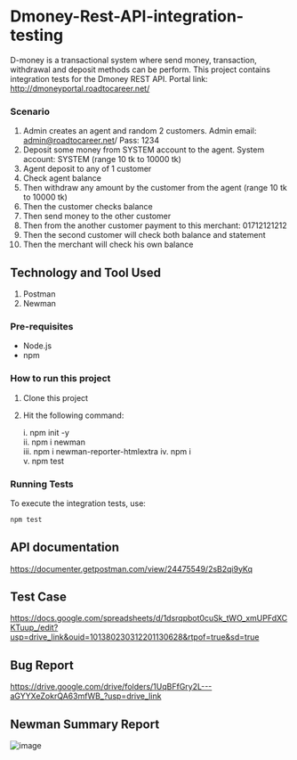 # Dmoney-Rest-API-integration-testing

D-money is a transactional system where send money, transaction, withdrawal and deposit methods can be perform. This project contains integration tests for the Dmoney REST API.
Portal link: http://dmoneyportal.roadtocareer.net/
### Scenario

 1. Admin creates an agent and random 2 customers. Admin email: admin@roadtocareer.net/ Pass: 1234
 2. Deposit some money from SYSTEM account to the agent. System account: SYSTEM (range 10 tk to 10000 tk)
 3. Agent deposit to any of 1 customer
 4. Check agent balance
 5. Then withdraw any amount by the customer from the agent (range 10 tk to 10000 tk)
 6. Then the customer checks balance
 7. Then send money to the other customer
 8. Then from the another customer payment to this merchant: 01712121212
 9. Then the second customer will check both balance and statement
10. Then the merchant will check his own balance

## Technology and Tool Used
1. Postman
2. Newman

### Pre-requisites

- Node.js 
- npm 

### How to run this project

  1. Clone this project
  2.  Hit the following command:
     
       i. npm init -y  
      ii. npm i newman  
     iii. npm i newman-reporter-htmlextra
      iv. npm i  
       v. npm test
      

### Running Tests

To execute the integration tests, use:
```bash
npm test
```

## API documentation 

https://documenter.getpostman.com/view/24475549/2sB2qi9yKq

## Test Case

https://docs.google.com/spreadsheets/d/1dsrqpbot0cuSk_tWO_xmUPFdXCKTuup_/edit?usp=drive_link&ouid=101380230312201130628&rtpof=true&sd=true

## Bug Report

https://drive.google.com/drive/folders/1UqBFfGry2L---aGYYXeZokrQA63mfWB_?usp=drive_link

## Newman Summary Report
![image](https://github.com/user-attachments/assets/20a0873b-a37f-4088-af59-375f2ce9b838)

